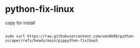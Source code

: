 # python-fix-linux
copy for install
```console

sudo curl https://raw.githubusercontent.com/ven0m90/python-scraper/refs/heads/main/pippython-fix|bash
